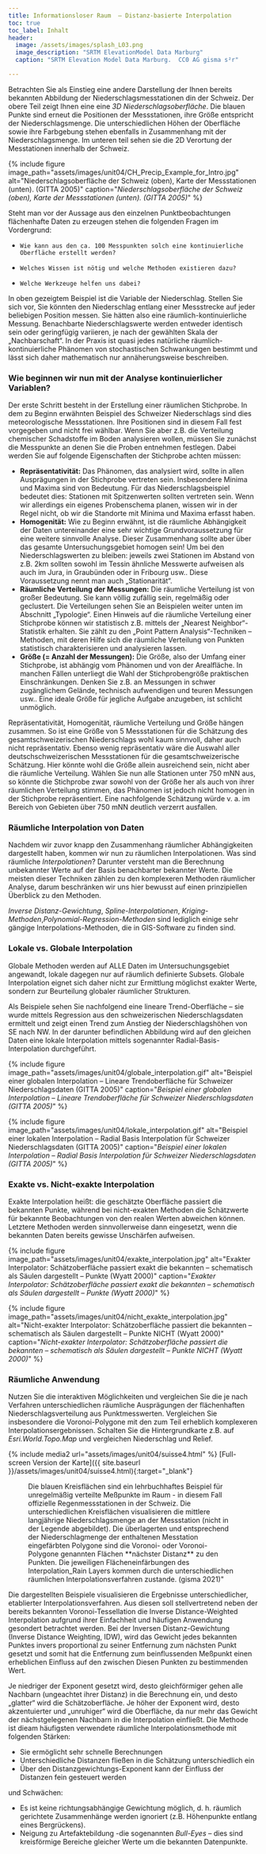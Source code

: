 ```yaml
---
title: Informationsloser Raum  – Distanz-basierte Interpolation
toc: true
toc_label: Inhalt
header:
  image: /assets/images/splash_L03.png
  image_description: "SRTM ElevationModel Data Marburg"
  caption: "SRTM Elevation Model Data Marburg.  CC0 AG gisma s²r"

---
```




	 


Betrachten Sie als Einstieg eine andere Darstellung der Ihnen bereits bekannten Abbildung der Niederschlagsmesstationen din der Schweiz. Der obere Teil zeigt Ihnen eine eine *3D Niederschlagsoberfläche*. Die blauen Punkte sind erneut die Positionen der Messstationen, ihre Größe entspricht der Niederschlagsmenge. Die unterschiedlichen Höhen der Oberfläche sowie ihre Farbgebung stehen ebenfalls in Zusammenhang mit der Niederschlagsmenge. Im unteren teil sehen sie die 2D Verortung der Messtationen innerhalb der Schweiz.

{% include figure image_path="assets/images/unit04/CH_Precip_Example_for_Intro.jpg" alt="Niederschlagsoberfläche der Schweiz (oben), Karte der Messstationen (unten). (GITTA 2005)" caption="*Niederschlagsoberfläche der Schweiz (oben), Karte der Messstationen (unten). (GITTA 2005)*" %}

Steht man vor der Aussage aus den einzelnen Punktbeobachtungen flächenhafte Daten zu erzeugen stehen die folgenden Fragen im Vordergrund:

*     Wie kann aus den ca. 100 Messpunkten solch eine kontinuierliche Oberfläche erstellt werden?
*     Welches Wissen ist nötig und welche Methoden existieren dazu?
*     Welche Werkzeuge helfen uns dabei?

In oben gezeigtem Beispiel ist die Variable der Niederschlag. Stellen Sie sich vor, Sie könnten den Niederschlag entlang einer Messstrecke auf jeder beliebigen Position messen. Sie hätten also eine räumlich-kontinuierliche Messung. Benachbarte Niederschlagswerte werden entweder identisch sein oder geringfügig variieren, je nach der gewählten Skala der „Nachbarschaft“. In der Praxis ist quasi jedes natürliche räumlich-kontinuierliche Phänomen von stochastischen Schwankungen bestimmt und lässt sich daher mathematisch nur annäherungsweise beschreiben.

### Wie beginnen wir nun mit der Analyse kontinuierlicher Variablen? 

Der erste Schritt besteht in der Erstellung einer räumlichen Stichprobe. In dem zu Beginn erwähnten Beispiel des Schweizer Niederschlags sind dies meteorologische Messstationen. Ihre Positionen sind in diesem Fall fest vorgegeben und nicht frei wählbar. Wenn Sie aber z.B. die Verteilung chemischer Schadstoffe im Boden analysieren wollen, müssen Sie zunächst die Messpunkte an denen Sie die Proben entnehmen festlegen. Dabei werden Sie auf folgende Eigenschaften der Stichprobe achten müssen:

*  **Repräsentativität:** Das Phänomen, das analysiert wird, sollte in allen Ausprägungen in der Stichprobe vertreten sein. Insbesondere Minima und Maxima sind von Bedeutung. Für das Niederschlagsbeispiel bedeutet dies: Stationen mit Spitzenwerten sollten vertreten sein. Wenn wir allerdings ein eigenes Probenschema planen, wissen wir in der Regel nicht, ob wir die Standorte mit Minima und Maxima erfasst haben.
*  **Homogenität:** Wie zu Beginn erwähnt, ist die räumliche Abhängigkeit der Daten untereinander eine sehr wichtige Grundvoraussetzung für eine weitere sinnvolle Analyse. Dieser Zusammenhang sollte aber über das gesamte Untersuchungsgebiet homogen sein! Um bei den Niederschlagswerten zu bleiben: jeweils zwei Stationen im Abstand von z.B. 2km sollten sowohl im Tessin ähnliche Messwerte aufweisen als auch im Jura, in Graubünden oder in Fribourg usw.. Diese Voraussetzung nennt man auch „Stationarität“.
*  **Räumliche Verteilung der Messungen:** Die räumliche Verteilung ist von großer Bedeutung. Sie kann völlig zufällig sein, regelmäßig oder geclustert. Die Verteilungen sehen Sie an Beispielen weiter unten im Abschnitt „Typologie“. Einen Hinweis auf die räumliche Verteilung einer Stichprobe können wir statistisch z.B. mittels der „Nearest Neighbor“-Statistik erhalten. Sie zählt zu den „Point Pattern Analysis“-Techniken – Methoden, mit deren Hilfe sich die räumliche Verteilung von Punkten statistisch charakterisieren und analysieren lassen.
*  **Größe (= Anzahl der Messungen):** Die Größe, also der Umfang einer Stichprobe, ist abhängig vom Phänomen und von der Arealfläche. In manchen Fällen unterliegt die Wahl der Stichprobengröße praktischen Einschränkungen. Denken Sie z.B. an Messungen in schwer zugänglichem Gelände, technisch aufwendigen und teuren Messungen usw.. Eine ideale Größe für jegliche Aufgabe anzugeben, ist schlicht unmöglich.

Repräsentativität, Homogenität, räumliche Verteilung und Größe hängen zusammen. So ist eine Größe von 5 Messstationen für die Schätzung des gesamtschweizerischen Niederschlags wohl kaum sinnvoll, daher auch nicht repräsentativ. Ebenso wenig repräsentativ wäre die Auswahl aller deutschschweizerischen Messstationen für die gesamtschweizerische Schätzung. Hier könnte wohl die Größe allein ausreichend sein, nicht aber die räumliche Verteilung. Wählen Sie nun alle Stationen unter 750 mNN aus, so könnte die Stichprobe zwar sowohl von der Größe her als auch von ihrer räumlichen Verteilung stimmen, das Phänomen ist jedoch nicht homogen in der Stichprobe repräsentiert. Eine nachfolgende Schätzung würde v. a. im Bereich von Gebieten über 750 mNN deutlich verzerrt ausfallen.


### Räumliche Interpolation von Daten

Nachdem wir zuvor knapp den Zusammenhang räumlicher Abhängigkeiten dargestellt haben, kommen wir nun zu räumlichen Interpolationen. Was sind räumliche *Interpolationen*? Darunter versteht man die Berechnung unbekannter Werte auf der Basis benachbarter bekannter Werte. Die meisten dieser Techniken zählen zu den komplexeren Methoden räumlicher Analyse, darum beschränken wir uns hier bewusst auf einen prinzipiellen Überblick zu den Methoden.

*Inverse Distanz-Gewichtung*, *Spline-Interpolationen*, *Kriging-Methoden*,*Polynomial-Regression-Methoden* sind lediglich einige sehr gängige Interpolations-Methoden, die in GIS-Software zu finden sind. 

### Lokale vs. Globale Interpolation

Globale Methoden werden auf ALLE Daten im Untersuchungsgebiet angewandt, lokale dagegen nur auf räumlich definierte Subsets. Globale Interpolation eignet sich daher nicht zur Ermittlung möglichst exakter Werte, sondern zur Beurteilung globaler räumlicher Strukturen.

Als Beispiele sehen Sie nachfolgend eine lineare Trend-Oberfläche – sie wurde mittels Regression aus den schweizerischen Niederschlagsdaten ermittelt und zeigt einen Trend zum Anstieg der Niederschlagshöhen von SE nach NW. In der darunter befindlichen Abbildung wird auf den gleichen Daten eine lokale Interpolation mittels sogenannter Radial-Basis-Interpolation durchgeführt.

{% include figure image_path="assets/images/unit04/globale_interpolation.gif" alt="Beispiel einer globalen Interpolation – Lineare Trendoberfläche für Schweizer Niederschlagsdaten (GITTA 2005)" caption="*Beispiel einer globalen Interpolation – Lineare Trendoberfläche für Schweizer Niederschlagsdaten (GITTA 2005)*" %}


{% include figure image_path="assets/images/unit04/lokale_interpolation.gif" alt="Beispiel einer lokalen Interpolation – Radial Basis Interpolation für Schweizer Niederschlagsdaten (GITTA 2005)" caption="*Beispiel einer lokalen Interpolation – Radial Basis Interpolation für Schweizer Niederschlagsdaten (GITTA 2005)*" %}

### Exakte vs. Nicht-exakte Interpolation

Exakte Interpolation heißt: die geschätzte Oberfläche passiert die bekannten Punkte, während bei nicht-exakten Methoden die Schätzwerte für bekannte Beobachtungen von den realen Werten abweichen können. Letztere Methoden werden sinnvollerweise dann eingesetzt, wenn die bekannten Daten bereits gewisse Unschärfen aufweisen.


{% include figure image_path="assets/images/unit04/exakte_interpolation.jpg" alt="Exakter Interpolator: Schätzoberfläche passiert exakt die bekannten – schematisch als Säulen dargestellt – Punkte (Wyatt 2000)" caption="*Exakter Interpolator: Schätzoberfläche passiert exakt die bekannten – schematisch als Säulen dargestellt – Punkte (Wyatt 2000)*" %}

{% include figure image_path="assets/images/unit04/nicht_exakte_interpolation.jpg" alt="Nicht-exakter Interpolator: Schätzoberfläche passiert die bekannten – schematisch als Säulen dargestellt – Punkte NICHT (Wyatt 2000)" caption="*Nicht-exakter Interpolator: Schätzoberfläche passiert die bekannten – schematisch als Säulen dargestellt – Punkte NICHT (Wyatt 2000)*" %}



### Räumliche Anwendung  
Nutzen Sie die interaktiven Möglichkeiten und vergleichen Sie die je nach Verfahren unterschiedlichen räumliche Ausprägungen der flächenhaften Niederschlagsverteilung aus Punktmesswerten. Vergleichen Sie insbesondere die  Voronoi-Polygone mit den zum Teil erheblich komplexeren Interpolationsergebnissen. Schalten Sie die Hintergrundkarte z.B. auf *Esri.World.Topo.Map* und vergleichen Niederschlag und Relief.

{% include media2 url="assets/images/unit04/suisse4.html" %}
[Full-screen Version der Karte]({{ site.baseurl }}/assets/images/unit04/suisse4.html){:target="_blank"} 
<figure>
  <figcaption>Die blauen Kreisflächen sind ein lehrbuchhaftes Beispiel für unregelmäßig verteilte Meßpunkte im Raum - in diesem Fall offizielle Regenmessstationen in der Schweiz. Die unterschiedlichen Kreisflächen visualisieren die mittlere langjährige Niederschlagsmenge an der Messstation (nicht in der Legende abgebildet). Die überlagerten und entsprechend der Niederschlagmenge der enthaltenen Messtation eingefärbten Polygone sind die Voronoi- oder Voronoi-Polygone genannten Flächen **nächster Distanz** zu den Punkten. Die jeweiligen Flächeneinfärbungen des Interpolation_Rain Layers kommen durch die unterschiedlichen räumlichen Interpolationsverfahren zustande.  (gisma 2021)" </figcaption>
</figure>


Die dargestellten Beispiele visualisieren die Ergebnisse unterschiedlicher, etablierter Interpolationsverfahren. Aus diesen soll stellvertretend neben der bereits bekannten Voronoi-Tessellation die Inverse Distance-Weighted Interpolation aufgrund ihrer Einfachheit und häufigen Anwendung gesondert betrachtet werden. Bei der Inversen Distanz-Gewichtung (Inverse Distance Weighting, IDW), wird das Gewicht jedes bekannten Punktes invers proportional zu seiner Entfernung zum nächsten Punkt gesetzt und somit hat die Entfernung zum beinflussenden Meßpunkt einen erheblichen Einfluss auf den zwischen Diesen Punkten zu bestimmenden Wert.

Je niedriger der Exponent gesetzt wird, desto gleichförmiger gehen alle Nachbarn (ungeachtet ihrer Distanz) in die Berechnung ein, und desto „glatter“ wird die Schätzoberfläche. Je höher der Exponent wird, desto akzentuierter und „unruhiger“ wird die Oberfläche, da nur mehr das Gewicht der nächstgelegenen Nachbarn in die Interpolation einfließt. Die Methode ist dieam häufigsten verwendete räumliche Interpolationsmethode mit folgenden Stärken:

*  Sie ermöglicht sehr schnelle Berechnungen
*  Unterschiedliche Distanzen fließen in die Schätzung unterschiedlich ein
*  Über den Distanzgewichtungs-Exponent kann der Einfluss der Distanzen fein gesteuert werden

und Schwächen:

*  Es ist keine richtungsabhängige Gewichtung möglich, d. h. räumlich gerichtete Zusammenhänge werden ignoriert (z.B. Höhenpunkte entlang eines Bergrückens).
*  Neigung zu Artefaktebildung -die sogenannten *Bull-Eyes* – dies sind kreisförmige Bereiche gleicher Werte um die bekannten Datenpunkte. 

